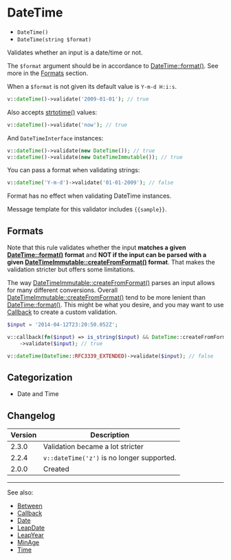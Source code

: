 # DateTime

- `DateTime()`
- `DateTime(string $format)`

Validates whether an input is a date/time or not.

The `$format` argument should be in accordance to [DateTime::format()][]. See more in the [Formats](#formats) section.

When a `$format` is not given its default value is `Y-m-d H:i:s`.

```php
v::dateTime()->validate('2009-01-01'); // true
```

Also accepts [strtotime()](http://php.net/strtotime) values:

```php
v::dateTime()->validate('now'); // true
```

And `DateTimeInterface` instances:

```php
v::dateTime()->validate(new DateTime()); // true
v::dateTime()->validate(new DateTimeImmutable()); // true
```

You can pass a format when validating strings:

```php
v::dateTime('Y-m-d')->validate('01-01-2009'); // false
```

Format has no effect when validating DateTime instances.

Message template for this validator includes `{{sample}}`.

## Formats

Note that this rule validates whether the input **matches a given [DateTime::format()][] format** and **NOT if the input
can be parsed with a given [DateTimeImmutable::createFromFormat()][] format**. That makes the validation stricter but
offers some limitations.

The way [DateTimeImmutable::createFromFormat()][] parses an input allows for many different conversions. Overall
[DateTimeImmutable::createFromFormat()][] tend to be more lenient than [DateTime::format()][]. This might be what
you desire, and you may want to use [Callback](Callback.md) to create a custom validation.

```php
$input = '2014-04-12T23:20:50.052Z';

v::callback(fn($input) => is_string($input) && DateTime::createFromFormat(DateTime::RFC3339_EXTENDED, $input))
    ->validate($input); // true

v::dateTime(DateTime::RFC3339_EXTENDED)->validate($input); // false
```

## Categorization

- Date and Time

## Changelog

| Version | Description                                |
|---------|--------------------------------------------|
| 2.3.0   | Validation became a lot stricter           |
| 2.2.4   | `v::dateTime('z')` is no longer supported. |
| 2.0.0   | Created                                    |

***
See also:

- [Between](Between.md)
- [Callback](Callback.md)
- [Date](Date.md)
- [LeapDate](LeapDate.md)
- [LeapYear](LeapYear.md)
- [MinAge](MinAge.md)
- [Time](Time.md)

[DateTimeImmutable::createFromFormat()]: https://www.php.net/datetimeimmutable.createfromformat
[DateTime::format()]: https://www.php.net/datetime.format
